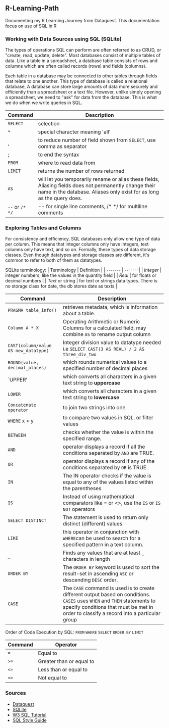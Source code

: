 ## R-Learning-Path
Documenting my R Learning Journey from Dataquest. This documentation focus on use of SQL in R


### Working with Data Sources using SQL (SQLite)
The types of operations SQL can perform are often referred to as CRUD, or "create, read, update, delete". Most databases consist of multiple tables of data. Like a table in a spreadsheet, a database table consists of rows and columns which are often called records (rows) and fields (columns). 

Each table in a database may be connected to other tables through fields that relate to one another. This type of database is called a relational database, A database can store large amounts of data more securely and efficiently than a spreadsheet or a text file. However, unlike simply opening a spreadsheet, we need to "ask" for data from the database. This is what we do when we write queries in SQL.

| Command | Description|
| ------- | ---------- |
| `SELECT`| selection |
| `*` | special character meaning 'all' |
|  , | to reduce number of field shown from `SELECT`, use comma as separator | 
| ; | to end the syntax |
| `FROM` | where to read data from |
| `LIMIT` | returns the number of rows returned |
| `AS` | will let you temporarily rename or alias these fields, Aliasing fields does not permanently change their name in the database. Aliases only exist for as long as the query does.  |
| `--` or `/* */` | -- for single line comments, /* */ for multiline comments |

### Exploring Tables and Columns

For consistency and efficiency, SQL databases only allow one type of data per column. This means that integer columns only have integers, text columns only have text, and so on. Formally, these types of data storage classes. Even though datatypes and storage classes are different, it's common to refer to both of them as datatypes.

SQLite terminology:
| Terminology | Definition |
| ------- | -------|
| _Integer_ | integer numbers, like the values in the quantity field |
| _Real_ | for floats or decimal numbers |
| _Text_ or string | for text or strings data types. There is no storage class for date, the db stores date as texts |  

| Command | Description|
| ------- | ---------- |
| `PRAGMA table_info()`|  retrieves metadata, which is information about a table. |
| `Column A * X` | Operating Arithmetic or Numeric Columns for a calculated field, may combine `AS` to rename output column |
| `CAST(column/value AS new_datatype)` | Integer division value to datatype needed i.e `SELECT CAST(3 AS REAL) / 2 AS three_div_two` | 
| `ROUND(value, decimal_places)` | which rounds numerical values to a specified number of decimal places |
| `UPPER' | which converts all characters in a given text string to **uppercase** |
| `LOWER` | which converts all characters in a given text string to **lowercase** |
| `Concatenate operator` |  to join two strings into one. |
| `WHERE` x > y | to compare two values in SQL. or filter values |
| `BETWEEN` | checks whether the value is within the specified range. |
| `AND` | operator displays a record if all the conditions separated by `AND` are TRUE. |
| `OR` |  operator displays a record if any of the conditions separated by `OR` is TRUE.| 
| `IN` | The IN operator checks if the value is equal to any of the values listed within the parentheses |
| `IS` | Instead of using mathematical comparators like = or <>, use the `IS` or `IS NOT` operators |
| `SELECT DISTINCT` | The statement is used to return only distinct (different) values. |
| `LIKE` | this operator in conjunction with `WHERE`can be used to search for a specified pattern in a text column. |
| `_` | 	Finds any values that are at least `_` characters in length |
| `ORDER BY` | The `ORDER BY` keyword is used to sort the result-set in ascending `ASC` or descending `DESC` order. |
| `CASE` | The `CASE` command is used is to create different output based on conditions. `CASES` uses `WHEN` and `THEN` statements to specify conditions that must be met in order to classify a record into a particular group |


 Order of Code Execution by SQL: `FROM` `WHERE` `SELECT` `ORDER BY` `LIMIT`
 
| Command | Operator|
| ------- | ---------- |
| `=` |	 Equal to |
| `>=` |	Greater than or equal to |
| `<=` |	Less than or equal to |
| `<>`	| Not equal to |

### Sources

- [Dataquest](https://app.dataquest.io/)
- [SQLite](https://www.sqlite.org/pragma.html#pragma_table_info:~:text=PRAGMA%20schema.table_info(table%2Dname)%3B)
- [W3 SQL Tutorial](https://www.w3schools.com/sql/default.asp)
- [SQL Style Guide](https://www.sqlstyle.guide/)
